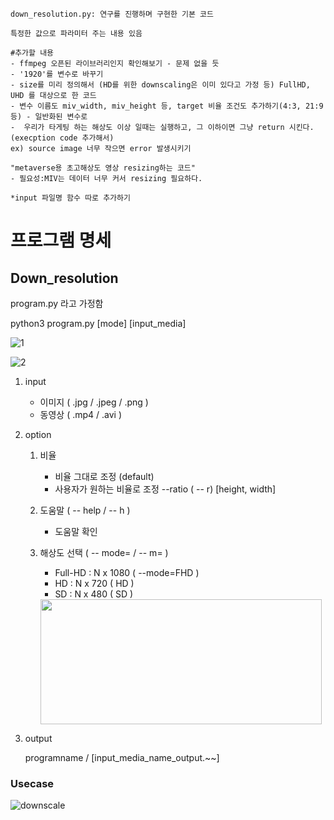 ```
down_resolution.py: 연구를 진행하며 구현한 기본 코드

특정한 값으로 파라미터 주는 내용 있음

#추가할 내용
- ffmpeg 오픈된 라이브러리인지 확인해보기 - 문제 없을 듯
- '1920'를 변수로 바꾸기 
- size를 미리 정의해서 (HD를 위한 downscaling은 이미 있다고 가정 등) FullHD, UHD 를 대상으로 한 코드
- 변수 이름도 miv_width, miv_height 등, target 비율 조건도 추가하기(4:3, 21:9 등) - 일반화된 변수로
-  우리가 타게팅 하는 해상도 이상 일때는 실행하고, 그 이하이면 그냥 return 시킨다. (execption code 추가해서)
ex) source image 너무 작으면 error 발생시키기

"metaverse용 초고해상도 영상 resizing하는 코드"
- 필요성:MIV는 데이터 너무 커서 resizing 필요하다. 

*input 파일명 함수 따로 추가하기

```

# 프로그램 명세

## Down_resolution

program.py 라고 가정함

python3 program.py [mode] [input_media]

![1](https://github.com/coolho1129/Metaverse-Background-Research/assets/111948424/e4c6e515-4a04-470a-b86c-89d8510195f0)

![2](https://github.com/coolho1129/Metaverse-Background-Research/assets/111948424/0ff83f0f-6d54-40bd-b49f-d799c0773445)


1. input
    - 이미지 ( .jpg / .jpeg / .png )
    - 동영상 ( .mp4 / .avi )
2. option
    1. 비율
        - 비율 그대로 조정 (default)
        - 사용자가 원하는 비율로 조정 --ratio ( -- r) [height, width]
    2. 도움말 ( -- help / -- h )
        - 도움말 확인
    3. 해상도 선택 ( -- mode= / -- m= )
        - Full-HD : N x 1080 ( --mode=FHD )
        - HD : N x 720 ( HD )
        - SD : N x 480 ( SD )

       <img src="https://github.com/coolho1129/Metaverse-Background-Research/assets/111948424/1eae0fec-19f2-434f-8fe9-aeab8f8226ee" width="450" height="200">


3. output

    programname / [input_media_name_output.~~]

### Usecase

![downscale](https://github.com/coolho1129/Metaverse-Background-Research/assets/111948424/32ffe568-e8a1-435b-b84e-3a19f1128e83)
